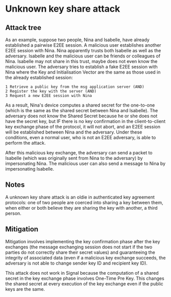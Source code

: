 # Unknown key share attack

## Attack tree

As an example, suppose two people, Nina and Isabelle, have already established a pairwise E2EE session. A malicious user establishes another E2EE session with Nina. Nina apparently trusts both Isabelle as well as the adversary. Isabelle and the malicious user can be friends or colleagues of Nina. Isabelle may not share in this trust, maybe does not even know the malicious user. The adversary tries to establish a fake E2EE session with Nina where the Key and Initialisation Vector are the same as those used in the already established session:

```
1 Retrieve a public key from the msg application server (AND)
2 Register the key with the server (AND)
3 Request a new E2EE session with Nina 
```

As a result, Nina's device computes a shared secret for the one-to-one (which is the same as the shared secret between Nina and Isabelle). The adversary does not know the Shared Secret because he or she does not have the secret key, but IF there is no key confirmation in the client-to-client key exchange phase of the protocol, it will not abort, and an E2EE session will be established between Nina and the adversary. Under these conditions, even a normal user, who is not an E2EE adversary, is able to perform the attack.

After this malicious key exchange, the adversary can send a packet to Isabelle (which was originally sent from Nina to the adversary) by impersonating Nina. The malicious user can also send a message to Nina by impersonating Isabelle.

## Notes

A unknown key share attack is an oldie in authenticated key agreement protocols: one of two people are coerced into sharing a key between them, when either or both believe they are sharing the key with another, a third person.

## Mitigation

Mitigation involves implementing the key confirmation phase after the key exchanges (the message exchanging session does not start if the two parties do not correctly share their secret values) and guaranteeing the integrity of associated data (even if a malicious key exchange succeeds, the adversary is not able to change sender key ID and recipient key ID).

This attack does not work in Signal because the computation of a shared secret in the key exchange phase involves One-Time Pre Key. This changes the shared secret at every execution of the key exchange even if the public keys are the same.

